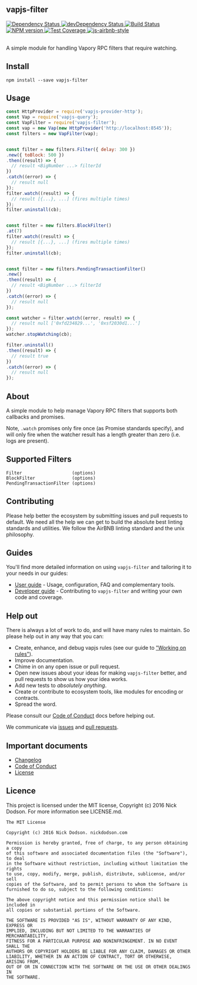 ## vapjs-filter

<div>
  <!-- Dependency Status -->
  <a href="https://david-dm.org/vapjs/vapjs-filter">
    <img src="https://david-dm.org/vapjs/vapjs-filter.svg"
    alt="Dependency Status" />
  </a>

  <!-- devDependency Status -->
  <a href="https://david-dm.org/vapjs/vapjs-filter#info=devDependencies">
    <img src="https://david-dm.org/vapjs/vapjs-filter/dev-status.svg" alt="devDependency Status" />
  </a>

  <!-- Build Status -->
  <a href="https://travis-ci.org/vapjs/vapjs-filter">
    <img src="https://travis-ci.org/vapjs/vapjs-filter.svg"
    alt="Build Status" />
  </a>

  <!-- NPM Version -->
  <a href="https://www.npmjs.org/package/vapjs-filter">
    <img src="http://img.shields.io/npm/v/vapjs-filter.svg"
    alt="NPM version" />
  </a>

  <!-- Test Coverage -->
  <a href="https://coveralls.io/r/vapjs/vapjs-filter">
    <img src="https://coveralls.io/repos/github/vapjs/vapjs-filter/badge.svg" alt="Test Coverage" />
  </a>

  <!-- Javascript Style -->
  <a href="http://airbnb.io/javascript/">
    <img src="https://img.shields.io/badge/code%20style-airbnb-brightgreen.svg" alt="js-airbnb-style" />
  </a>
</div>

<br />

A simple module for handling Vapory RPC filters that require watching.

## Install

```
npm install --save vapjs-filter
```

## Usage

```js
const HttpProvider = require('vapjs-provider-http');
const Vap = require('vapjs-query');
const VapFilter = require('vapjs-filter');
const vap = new Vap(new HttpProvider('http://localhost:8545'));
const filters = new VapFilter(vap);


const filter = new filters.Filter({ delay: 300 })
.new({ toBlock: 500 })
.then((result) => {
  // result <BigNumber ...> filterId
})
.catch((error) => {
  // result null
});
filter.watch((result) => {
  // result [{...}, ...] (fires multiple times)
});
filter.uninstall(cb);


const filter = new filters.BlockFilter()
.at(7)
filter.watch((result) => {
  // result [{...}, ...] (fires multiple times)
});
filter.uninstall(cb);


const filter = new filters.PendingTransactionFilter()
.new()
.then((result) => {
  // result <BigNumber ...> filterId
})
.catch((error) => {
  // result null
});

const watcher = filter.watch((error, result) => {
  // result null ['0xfd234829...', '0xsf2030d1...']
});
watcher.stopWatching(cb);

filter.uninstall()
.then((result) => {
  // result true
})
.catch((error) => {
  // result null
});
```

## About

A simple module to help manage Vapory RPC filters that supports both callbacks and promises.

Note, `.watch` promises only fire once (as Promise standards specify), and will only fire when the watcher result has a length greater than zero (i.e. logs are present).

## Supported Filters

```
Filter                   (options)
BlockFilter              (options)
PendingTransactionFilter (options)
```

## Contributing

Please help better the ecosystem by submitting issues and pull requests to default. We need all the help we can get to build the absolute best linting standards and utilities. We follow the AirBNB linting standard and the unix philosophy.

## Guides

You'll find more detailed information on using `vapjs-filter` and tailoring it to your needs in our guides:

- [User guide](docs/user-guide.md) - Usage, configuration, FAQ and complementary tools.
- [Developer guide](docs/developer-guide.md) - Contributing to `vapjs-filter` and writing your own code and coverage.

## Help out

There is always a lot of work to do, and will have many rules to maintain. So please help out in any way that you can:

- Create, enhance, and debug vapjs rules (see our guide to ["Working on rules"](./github/CONTRIBUTING.md)).
- Improve documentation.
- Chime in on any open issue or pull request.
- Open new issues about your ideas for making `vapjs-filter` better, and pull requests to show us how your idea works.
- Add new tests to *absolutely anything*.
- Create or contribute to ecosystem tools, like modules for encoding or contracts.
- Spread the word.

Please consult our [Code of Conduct](CODE_OF_CONDUCT.md) docs before helping out.

We communicate via [issues](https://github.com/vapjs/vapjs-filter/issues) and [pull requests](https://github.com/vapjs/vapjs-filter/pulls).

## Important documents

- [Changelog](CHANGELOG.md)
- [Code of Conduct](CODE_OF_CONDUCT.md)
- [License](https://raw.githubusercontent.com/vapjs/vapjs-filter/master/LICENSE)

## Licence

This project is licensed under the MIT license, Copyright (c) 2016 Nick Dodson. For more information see LICENSE.md.

```
The MIT License

Copyright (c) 2016 Nick Dodson. nickdodson.com

Permission is hereby granted, free of charge, to any person obtaining a copy
of this software and associated documentation files (the "Software"), to deal
in the Software without restriction, including without limitation the rights
to use, copy, modify, merge, publish, distribute, sublicense, and/or sell
copies of the Software, and to permit persons to whom the Software is
furnished to do so, subject to the following conditions:

The above copyright notice and this permission notice shall be included in
all copies or substantial portions of the Software.

THE SOFTWARE IS PROVIDED "AS IS", WITHOUT WARRANTY OF ANY KIND, EXPRESS OR
IMPLIED, INCLUDING BUT NOT LIMITED TO THE WARRANTIES OF MERCHANTABILITY,
FITNESS FOR A PARTICULAR PURPOSE AND NONINFRINGEMENT. IN NO EVENT SHALL THE
AUTHORS OR COPYRIGHT HOLDERS BE LIABLE FOR ANY CLAIM, DAMAGES OR OTHER
LIABILITY, WHETHER IN AN ACTION OF CONTRACT, TORT OR OTHERWISE, ARISING FROM,
OUT OF OR IN CONNECTION WITH THE SOFTWARE OR THE USE OR OTHER DEALINGS IN
THE SOFTWARE.
```
